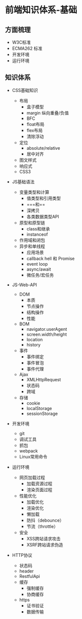 # 前端知识体系-基础

## 方面梳理

- W3C标准
- ECMA262 标准
- 开发环境
- 运行环境

## 知识体系

- CSS基础知识
  - 布局
    - 盒子模型
    - margin 纵向重叠/负值
    - BFC
    - float布局
    - flex布局
    - 清除浮动
  - 定位
    - absolute/relative
    - 居中对齐
  - 图文样式
  - 响应式
  - CSS3

- JS基础语法
  - 变量类型和计算
    - 值类型和引用类型
    - ===和==
    - 深拷贝
    - 各类数据类型API
  - 原型和原型链
    - class和继承
    - instanceof
  - 作用域和闭包
  - 异步和单线程
    - 应用场景
    - callback hell 和 Promise
    - event loop
    - async/await
    - 微任务/宏任务

- JS-Web-API
  - DOM
    - 本质
    - 节点操作
    - 结构操作
    - 性能
  - BOM
    - navigator.userAgent
    - screen.width/height
    - location
    - history
  - 事件
    - 事件绑定
    - 事件冒泡
    - 事件代理
  - Ajax
    - XMLHttpRequest
    - 状态码
    - 跨域
  - 存储
    - cookie
    - localStorage
    - sessionStorage
- 开发环境
  - git
  - 调试工具
  - 抓包
  - webpack
  - Linux常用命令
- 运行环境
  - 网页加载过程
    - 加载资源过程
    - 渲染页面过程
  - 性能优化
    - 加载优化
    - 渲染优化
    - 懒加载
    - 防抖（debounce）
    - 节流（throttle）
  - 安全
    - XSS跨站请求攻击
    - XSRF跨站请求伪造
- HTTP协议
  - 状态码
  - header
  - RestfulApi
  - 缓存
    - 强制缓存
    - 协商缓存
  - https
    - 证书验证
    - 数据传输
